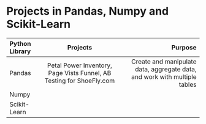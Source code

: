 # Projects in Pandas, Numpy and Scikit-Learn

| Python Library     | Projects | Purpose |
| :---        |    :----:   |          ---: |
| Pandas      | Petal Power Inventory, Page Vists Funnel, AB Testing for ShoeFly.com       | Create and manipulate data, aggregate data, and work with multiple tables   |
| Numpy  |        |       |
| Scikit-Learn  |        |       |
